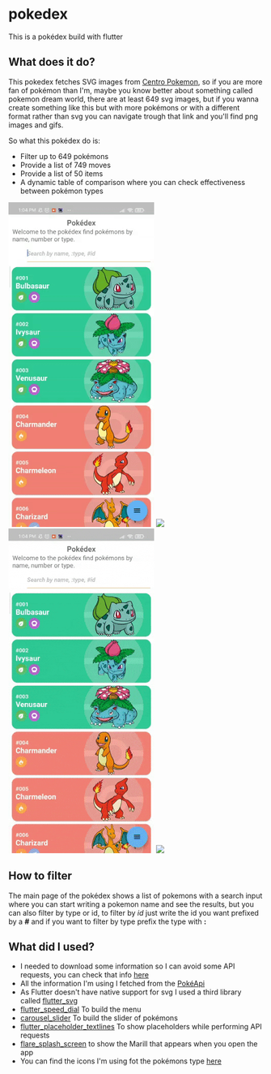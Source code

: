 # pokedex
This is a pokédex build with flutter

## What does it do?
This pokedex fetches SVG images from [Centro Pokemon](https://www.cpokemon.com/pokes/dream-world/), so if you are more fan of pokémon than I'm, maybe you know better about something called pokemon dream world, there are at least 649 svg images, but if you wanna create something like this but with more pokémons or with a different format rather than svg you can navigate trough that link and you'll find png images and gifs.

So what this pokédex do is:

- Filter up to 649 pokémons
- Provide a list of 749 moves
- Provide a list of 50 items
- A dynamic table of comparison where you can check effectiveness between pokémon types

![](https://github.com/JuanPabloOS/pokedex/blob/master/readme-assets/filter.gif)
![](https://github.com/JuanPabloOS/pokedex/blob/master/readme-assets/slider.gif)
![](https://github.com/JuanPabloOS/pokedex/blob/master/readme-assets/comparison.gif)
![](https://github.com/JuanPabloOS/pokedex/blob/master/readme-assets/types.gif)
## How to filter

The main page of the pokédex shows a list of pokemons with a search input where you can start writing a pokemon name and see the results, but you can also filter by type or id, to filter by *id* just write the id you want prefixed by a **#** and if you want to filter by type prefix the type with **:**

## What did I used?

- I needed to download some information so I can avoid some API requests, you can check that info [here](https://github.com/JuanPabloOS/pokedex/tree/master/lib/data)
- All the information I'm using I fetched from the [PokéApi](https://pokeapi.co/)
- As Flutter doesn't have native support for svg I used a third library called [flutter_svg](https://pub.dev/packages/flutter_svg)
- [flutter_speed_dial](https://pub.dev/packages/flutter_speed_dial) To build the menu
- [carousel_slider](https://pub.dev/packages/flutter_speed_dial) To build the slider of pokémons
- [flutter_placeholder_textlines](https://pub.dev/packages/flutter_placeholder_textlines) To show placeholders while performing API requests
- [flare_splash_screen]((https://pub.dev/packages/flare_splash_screen)) to show the Marill that appears when you open the app
- You can find the icons I'm using fot the pokémons type [here](https://www.sketchappsources.com/resource/download-3954.html)
